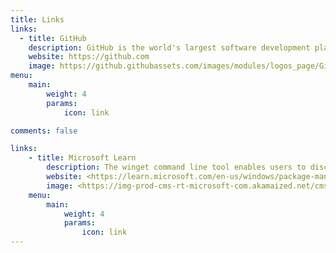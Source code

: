 ```yaml
---
title: Links
links:
  - title: GitHub
    description: GitHub is the world's largest software development platform.
    website: https://github.com
    image: https://github.githubassets.com/images/modules/logos_page/GitHub-Mark.png
menu:
    main: 
        weight: 4
        params:
            icon: link

comments: false

links:
    - title: Microsoft Learn
        description: The winget command line tool enables users to discover, install, upgrade, remove and configure applications on Windows 10 and Windows 11 computers. This tool is the client interface to the Windows Package Manager service.
        website: <https://learn.microsoft.com/en-us/windows/package-manager/winget/>
        image: <https://img-prod-cms-rt-microsoft-com.akamaized.net/cms/api/am/imageFileData/RE1Mu3b?ver=5c31>
    menu:
        main:
            weight: 4
            params:
                icon: link
---
```


